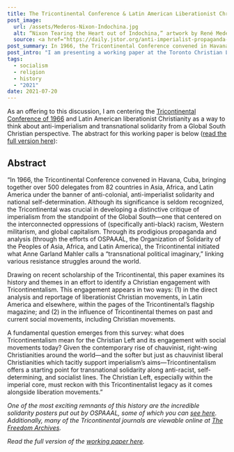 ```yaml
---
title: The Tricontinental Conference & Latin American Liberationist Christianity
post_image:
  url: /assets/Mederos-Nixon-Indochina.jpg
  alt: “Nixon Tearing the Heart out of Indochina,” artwork by René Mederos (1971).
  source: <a href="https://daily.jstor.org/anti-imperialist-propaganda-posters-ospaaal/">OSPAAAL Collection</a>
post_summary: In 1966, the Tricontinental Conference convened in Havana, Cuba, bringing together over 500 delegates from 82 countries in Asia, Africa, and Latin America under the banner of anti-colonial, anti-imperialist solidarity and national self-determination.
post_intro: "I am presenting a working paper at the Toronto Christian Left Conference (July 23-24), whose theme is *Rethinking the Christian Left from the Belly of Empire: Charting New Paths Beyond Colonization*."
tags:
  - socialism
  - religion
  - history
  - "2021"
date: 2021-07-20
---
```


As an offering to this discussion, I am centering the [Tricontinental Conference of 1966](https://utopix.cc/content/the-tricontinental-conference-the-right-to-our-history/) and Latin American liberationist Christianity as a way to think about anti-imperialism and transnational solidarity from a Global South Christian perspective. The abstract for this working paper is below ([read the full version here](https://drive.google.com/file/d/1IBc4PWb0JQlSmHHevPhRmgtoQozlykkt/view?usp=sharing)):

## Abstract

“In 1966, the Tricontinental Conference convened in Havana, Cuba, bringing together over 500 delegates from 82 countries in Asia, Africa, and Latin America under the banner of anti-colonial, anti-imperialist solidarity and national self-determination. Although its significance is seldom recognized, the Tricontinental was crucial in developing a distinctive critique of imperialism from the standpoint of the Global South—one that centered on the interconnected oppressions of (specifically anti-black) racism, Western militarism, and global capitalism. Through its prodigious propaganda and analysis (through the efforts of OSPAAAL, the Organization of Solidarity of the Peoples of Asia, Africa, and Latin America), the Tricontinental initiated what Anne Garland Mahler calls a “transnational political imaginary,” linking various resistance struggles around the world.

Drawing on recent scholarship of the Tricontinental, this paper examines its history and themes in an effort to identify a Christian engagement with Tricontinentalism. This engagement appears in two ways: (1) in the direct analysis and reportage of liberationist Christian movements, in Latin America and elsewhere, within the pages of the Tricontinental’s flagship magazine; and (2) in the influence of Tricontinental themes on past and current social movements, including Christian movements.

A fundamental question emerges from this survey: what does Tricontinentalism mean for the Christian Left and its engagement with social movements today? Given the contemporary rise of chauvinist, right-wing Christianities around the world—and the softer but just as chauvinist liberal Christianities which tacitly support imperialism’s aims—Tricontinentalism offers a starting point for transnational solidarity along anti-racist, self-determining, and socialist lines. The Christian Left, especially within the imperial core, must reckon with this Tricontinentalist legacy as it comes alongside liberation movements.”

_One of the most exciting remnants of this history are the incredible solidarity posters put out by OSPAAAL, some of which you can
[see here](https://www.jstor.org/site/wofford/lindsay-webster-collection-of-cuban-posters/). Additionally, many of the Tricontinental journals are viewable online at [The Freedom Archives](https://search.freedomarchives.org/search.php?view_collection=1035)._

_Read the full version of the [working paper here](https://drive.google.com/file/d/1IBc4PWb0JQlSmHHevPhRmgtoQozlykkt/view?usp=sharing)._
